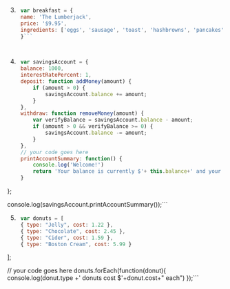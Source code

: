 



3. ```javascript
    var breakfast = {
    name: 'The Lumberjack',
    price: '$9.95',
    ingredients: ['eggs', 'sausage', 'toast', 'hashbrowns', 'pancakes']
    }```




4. ```javascript
    var savingsAccount = {
    balance: 1000,
    interestRatePercent: 1,
    deposit: function addMoney(amount) {
        if (amount > 0) {
            savingsAccount.balance += amount;
        }
    },
    withdraw: function removeMoney(amount) {
        var verifyBalance = savingsAccount.balance - amount;
        if (amount > 0 && verifyBalance >= 0) {
            savingsAccount.balance -= amount;
        }
    },
    // your code goes here
    printAccountSummary: function() {
        console.log('Welcome!')
        return 'Your balance is currently $'+ this.balance+' and your interest rate is '+this.interestRatePercent+'%.'
    }
};

console.log(savingsAccount.printAccountSummary());```


5. ```javascript
    var donuts = [
    { type: "Jelly", cost: 1.22 },
    { type: "Chocolate", cost: 2.45 },
    { type: "Cider", cost: 1.59 },
    { type: "Boston Cream", cost: 5.99 }
];

// your code goes here
donuts.forEach(function(donut){
    console.log(donut.type +' donuts cost $'+donut.cost+" each")
});```
